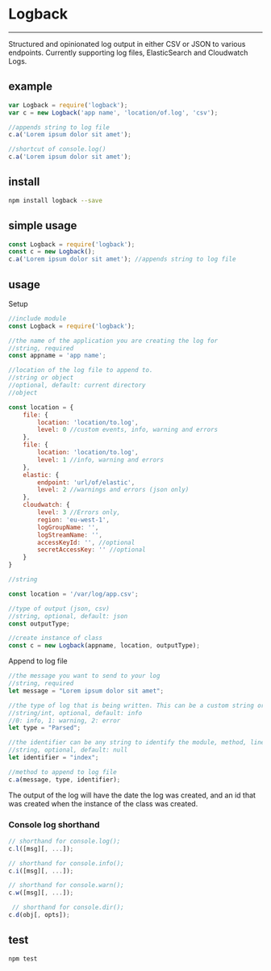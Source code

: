 # Logback
------
Structured and opinionated log output in either CSV or JSON to various endpoints. Currently supporting log files, ElasticSearch and Cloudwatch Logs.

## example

```js
var Logback = require('logback');
var c = new Logback('app name', 'location/of.log', 'csv');

//appends string to log file
c.a('Lorem ipsum dolor sit amet');

//shortcut of console.log()
c.a('Lorem ipsum dolor sit amet');
```

## install

```bash
npm install logback --save
```

## simple usage
```js
const Logback = require('logback');
const c = new Logback();
c.a('Lorem ipsum dolor sit amet'); //appends string to log file
```

## usage

Setup
```js
//include module
const Logback = require('logback');

//the name of the application you are creating the log for
//string, required
const appname = 'app name';

//location of the log file to append to.
//string or object
//optional, default: current directory
//object

const location = {
    file: {
        location: 'location/to.log',
        level: 0 //custom events, info, warning and errors
    },
    file: {
        location: 'location/to.log',
        level: 1 //info, warning and errors 
    },
    elastic: {
        endpoint: 'url/of/elastic',
        level: 2 //warnings and errors (json only)
    },
    cloudwatch: {
        level: 3 //Errors only,
        region: 'eu-west-1',
        logGroupName: '',
        logStreamName: '',
        accessKeyId: '', //optional
        secretAccessKey: '' //optional
    }
}

//string

const location = '/var/log/app.csv';

//type of output (json, csv)
//string, optional, default: json
const outputType;

//create instance of class
const c = new Logback(appname, location, outputType);

```

Append to log file
```js
//the message you want to send to your log
//string, required
let message = "Lorem ipsum dolor sit amet";

//the type of log that is being written. This can be a custom string or an int
//string/int, optional, default: info
//0: info, 1: warning, 2: error
let type = "Parsed";

//the identifier can be any string to identify the module, method, line or function
//string, optional, default: null
let identifier = "index";

//method to append to log file
c.a(message, type, identifier);
```
The output of the log will have the date the log was created, and an id that was created when the instance of the class was created.


### Console log shorthand
```js
// shorthand for console.log();
c.l([msg][, ...]);

// shorthand for console.info();
c.i([msg][, ...]);

// shorthand for console.warn();
c.w([msg][, ...]);

 // shorthand for console.dir();
c.d(obj[, opts]);
```

## test

```bash
npm test
```


